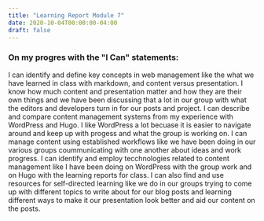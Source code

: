 ```yaml
---
title: "Learning Report Module 7"
date: 2020-10-04T00:00:00-04:00
draft: false
---
```

### On my progres with the "I Can" statements:
I can identify and define key concepts in web management like the what we have learned in class with markdown, and content versus presentation. I know how much content and presentation matter and how they are their own things and we have been discussing that a lot in our group with what the editors and developers turn in for our posts and project. I can describe and compare content management systems from my experience with WordPress and Hugo. I like WordPress a lot becuase it is easier to navigate around and keep up with progess and what the group is working on. I can manage content using established workflows like we have been doing in our various groups coummunicating with one another about ideas and work progress. I can identify and employ tecchnologies related to content management like I have been doing on WordPress with the group work and on Hugo with the learning reports for class. I can also find and use resources for self-directed learning like we do in our groups trying to come up with different topics to write about for our blog posts and learning different ways to make it our presentation look better and aid our content on the posts.
